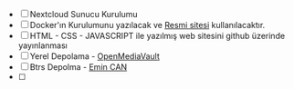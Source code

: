 - [ ]  Nextcloud Sunucu Kurulumu 
- [ ]  Docker'ın Kurulumunu yazılacak ve [Resmi sitesi](https://docs.docker.com/engine/install/ubuntu/) kullanılacaktır.
- [ ] HTML - CSS - JAVASCRIPT ile yazılmış web sitesini github üzerinde yayınlanması
- [ ] Yerel Depolama - [OpenMediaVault](https://www.youtube.com/watch?v=W7Hyq7gDghs)
- [ ] Btrs Depolma - [Emin CAN](https://www.youtube.com/watch?v=jhuWWDo7yYo)
- [ ] 